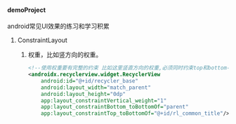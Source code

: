 #### demoProject

android常见UI效果的练习和学习积累

1. ConstraintLayout

   1. 权重，比如竖方向的权重。

      ```xml
      <!--使用权重要有完整的约束 比如这里竖直方向的权重,必须同时约束top和bottom-->
      <androidx.recyclerview.widget.RecyclerView
          android:id="@+id/recycler_base"
          android:layout_width="match_parent"
          android:layout_height="0dp"
          app:layout_constraintVertical_weight="1"
          app:layout_constraintBottom_toBottomOf="parent"
          app:layout_constraintTop_toBottomOf="@+id/rl_common_title"/>
      ```

      
